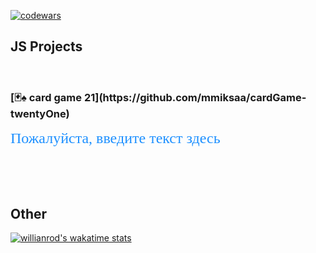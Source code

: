 [![codewars](https://www.codewars.com/users/mmiksaa/badges/large)](https://www.codewars.com/users/mmiksaa/badges/large) 

<h2>JS Projects</h2>
</br>



<!-- [![Readme Card](https://github-readme-stats.vercel.app/api/pin/?username=mmiksaa&repo=cardGame-twentyOne)](https://github.com/mmiksaa/cardGame-twentyOne) -->
<!-- 🃏♠️ card game 21 -->

 <h3>  [🃏♠️ card game 21](https://github.com/mmiksaa/cardGame-twentyOne) </h3>

 <font face ="Microsoft Yahei" size=5 color=#1E90FF> Пожалуйста, введите текст здесь </font>

</br></br></br>

<h2>Other</h2>

[![willianrod's wakatime stats](https://github-readme-stats.vercel.app/api/wakatime?username=@miksa&layout=compact)](https://wakatime.com/@miksa)

<!--START_SECTION:waka-->
<!--END_SECTION:waka-->
